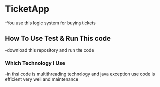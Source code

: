 # TicketApp
   -You use this logic system for buying tickets 
## How To Use Test & Run This code
  -download this repository and run the code
### Which Technology I Use 
   -in thsi code is multithreading technology and java exception use 
     code is efficient very well and maintenance 
